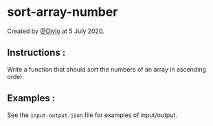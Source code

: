 # sort-array-number

Created by [@Divlo](https://github.com/Divlo) at 5 July 2020.

## Instructions :

Write a function that should sort the numbers of an array in ascending order.

## Examples :

See the `input-output.json` file for examples of input/output.
